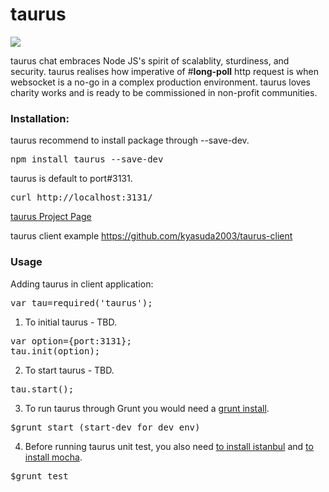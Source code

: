 taurus
=========

<a href="https://travis-ci.org/kyasuda2003/taurus"><img src="https://travis-ci.org/kyasuda2003/taurus.svg?branch=master"></a>

taurus chat embraces Node JS's spirit of scalablity, sturdiness, and security. taurus realises how imperative of #<b>long-poll</b> http request is when websocket is a no-go in a complex production environment. taurus loves charity works and is ready to be commissioned in non-profit communities.

<h3>Installation:</h3>

taurus recommend to install package through --save-dev.
<pre>
npm install taurus --save-dev
</pre>

taurus is default to port#3131.

<pre>
curl http://localhost:3131/<file_name>
</pre>

<a href="http://kyasuda2003.github.io/taurus/">taurus Project Page</a>

taurus client example
<a href="https://github.com/kyasuda2003/taurus-client">
https://github.com/kyasuda2003/taurus-client
</a>

<h3>Usage</h3>
Adding taurus in client application:
<pre>
var tau=required('taurus');
</pre>


1) To initial taurus - TBD.
<pre>
var option={port:3131};
tau.init(option);
</pre>

2) To start taurus - TBD.
<pre>
tau.start();
</pre>

3) To run taurus through Grunt you would need a <a href="http://gruntjs.com/getting-started">grunt install</a>.
<pre>
$grunt start (start-dev for dev env)
</pre>

4) Before running taurus unit test, you also need <a href="https://www.npmjs.com/package/istanbul">to install istanbul</a> and <a href="http://mochajs.org/"> to install mocha</a>.
<pre>
$grunt test
</pre>

